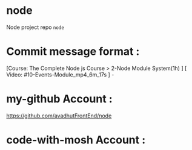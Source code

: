 # node
Node project repo `node`

# Commit message format : 
[Course: The Complete Node js Course > 2-Node Module System(1h) ] [ Video: #10-Events-Module_mp4_6m_17s ] -


# my-github Account : 
https://github.com/avadhutFrontEnd/node

# code-with-mosh Account : 
